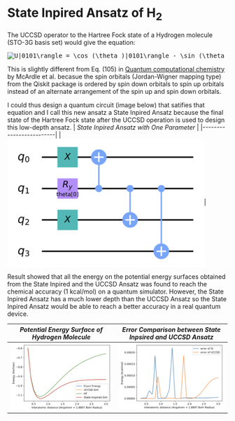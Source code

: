 # State Inpired Ansatz of H<sub>2</sub>

The UCCSD operator to the Hartree Fock state of a Hydrogen molecule (STO-3G basis set) would give the equation:

<pre align="center" <a href="https://www.codecogs.com/eqnedit.php?latex=U|0101\rangle&space;=&space;\cos&space;(\theta&space;)|0101\rangle&space;-&space;\sin&space;(\theta&space;)|1010\rangle" target="_blank"><img src="https://latex.codecogs.com/gif.latex?U|0101\rangle&space;=&space;\cos&space;(\theta&space;)|0101\rangle&space;-&space;\sin&space;(\theta&space;)|1010\rangle" title="U|0101\rangle = \cos (\theta )|0101\rangle - \sin (\theta )|1010\rangle" /></a> </pre>
This is slightly different from Eq. (105) in [Quantum computational chemistry](https://arxiv.org/abs/1808.10402) by McArdle et al. becasue the spin orbitals (Jordan-Wigner mapping type) from the Qiskit package is ordered by spin down orbitals to spin up orbitals instead of an alternate arrangement of the spin up and spin down orbitals.

I could thus design a quantum circuit (image below) that satifies that equation and I call this new ansatz a State Inpired Ansatz because the final state of the Hartree Fock state after the UCCSD operation is used to design this low-depth ansatz.
| *State Inpired Ansatz with One Parameter* |
|-------------------------|
| <img align="center" src="https://github.com/randyshee/Quantum-Chemistry/blob/main/State%20Inspired%20H2/Image/State%20Inspired%20Ansatz.png" width="450">|

Result showed that all the energy on the potential energy surfaces obtained from the State Inpired and the UCCSD Ansatz was found to reach the chemical accuracy (1 kcal/mol) on a quantum simulator. However, the State Inpired Ansatz has a much lower depth than the UCCSD Ansatz so the State Inpired Ansatz would be able to reach a better accuracy in a real quantum device.

| *Potential Energy Surface of Hydrogen Molecule* | *Error Comparison between State Inpsired and UCCSD Ansatz* |
|------------|-------------|
| <img src="https://github.com/randyshee/Quantum-Chemistry/blob/main/State%20Inspired%20H2/Image/Potential%20Energy%20Surface.png" width="500"> | <img src="https://github.com/randyshee/Quantum-Chemistry/blob/main/State%20Inspired%20H2/Image/Error%20Comparison.png" width="500"> |
